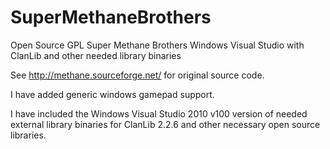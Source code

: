 # SuperMethaneBrothers
Open Source GPL Super Methane Brothers Windows Visual Studio with ClanLib and other needed library binaries

See http://methane.sourceforge.net/ for original source code.

I have added generic windows gamepad support.

I have included the Windows Visual Studio 2010 v100 version of needed external library binaries for ClanLib 2.2.6 and other necessary open source libraries.
 
